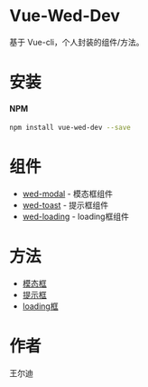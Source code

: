 
# Vue-Wed-Dev

基于 Vue-cli，个人封装的组件/方法。

# 安装

#### NPM

``` bash
npm install vue-wed-dev --save
```

# 组件

- [wed-modal](/docs/components/wed-modal.md) - 模态框组件
- [wed-toast](/docs/components/wed-toast.md) - 提示框组件
- [wed-loading](/docs/components/wed-loading.md) - loading框组件

# 方法

- [模态框](/docs/mothods/modal.md)
- [提示框](/docs/mothods/toast.md)
- [loading框](/docs/mothods/loading.md)

# 作者
王尔迪
